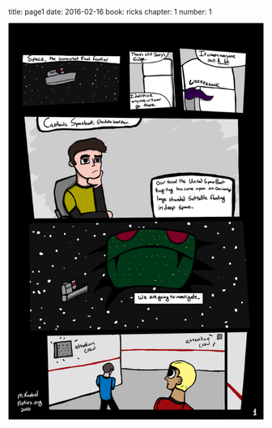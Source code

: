 title: page1
date: 2016-02-16
book: ricks
chapter: 1
number: 1

![thefirstpage](/static/images/ricks1.png)
